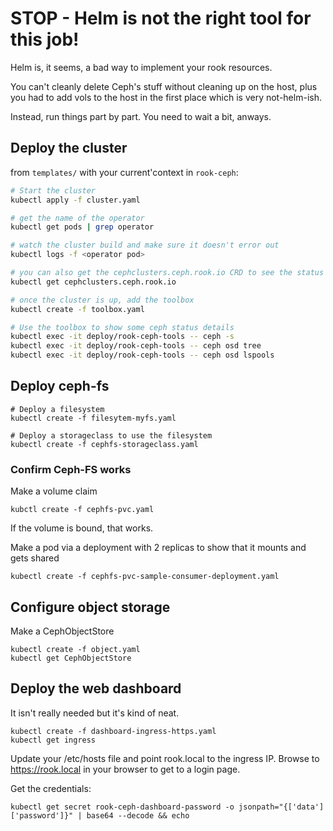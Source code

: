 # STOP - Helm is not the right tool for this job!

Helm is, it seems, a bad way to implement your rook resources.

You can't cleanly delete Ceph's stuff without cleaning up on the host, plus you had to add vols
to the host in the first place which is very not-helm-ish.

Instead, run things part by part. You need to wait a bit, anways.


## Deploy the cluster

from `templates/` with your current'context in `rook-ceph`:

```bash
# Start the cluster
kubectl apply -f cluster.yaml

# get the name of the operator
kubectl get pods | grep operator

# watch the cluster build and make sure it doesn't error out
kubectl logs -f <operator pod>

# you can also get the cephclusters.ceph.rook.io CRD to see the status
kubectl get cephclusters.ceph.rook.io

# once the cluster is up, add the toolbox
kubectl create -f toolbox.yaml

# Use the toolbox to show some ceph status details
kubectl exec -it deploy/rook-ceph-tools -- ceph -s
kubectl exec -it deploy/rook-ceph-tools -- ceph osd tree
kubectl exec -it deploy/rook-ceph-tools -- ceph osd lspools
```

## Deploy ceph-fs

```
# Deploy a filesystem
kubectl create -f filesytem-myfs.yaml

# Deploy a storageclass to use the filesystem
kubectl create -f cephfs-storageclass.yaml
```

### Confirm Ceph-FS works

Make a volume claim
```
kubctl create -f cephfs-pvc.yaml
```
If the volume is bound, that works.

Make a pod via a deployment with 2 replicas to show that it mounts and gets shared

```
kubectl create -f cephfs-pvc-sample-consumer-deployment.yaml
```


## Configure object storage

Make a CephObjectStore
```
kubectl create -f object.yaml
kubectl get CephObjectStore
```

## Deploy the web dashboard

It isn't really needed but it's kind of neat.

```
kubectl create -f dashboard-ingress-https.yaml
kubectl get ingress
```

Update your /etc/hosts file and point rook.local to the ingress IP.
Browse to https://rook.local in your browser to get to a login page.

Get the credentials:
```
kubectl get secret rook-ceph-dashboard-password -o jsonpath="{['data']['password']}" | base64 --decode && echo
```
